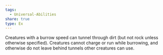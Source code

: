 ```yaml
---
tags:
  - Universal-Abilities
share: true
type: Ex
---
```

Creatures with a burrow speed can tunnel through dirt (but not rock unless otherwise specified). Creatures cannot charge or run while burrowing, and otherwise do not leave behind tunnels other creatures can use.